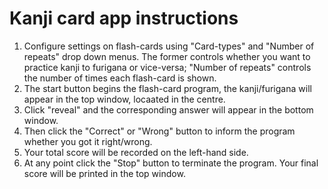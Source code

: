 # Kanji card app instructions

1) Configure settings on flash-cards using "Card-types" and "Number of repeats" drop down menus. 
   The former controls whether you want to practice kanji to furigana or vice-versa; "Number of repeats" controls the number of times each flash-card is shown.
2) The start button begins the flash-card program, the kanji/furigana will appear in the top window, locaated in the centre.
3) Click "reveal" and the corresponding answer will appear in the bottom window.
4) Then click the "Correct" or "Wrong" button to inform the program whether you got it right/wrong.
5) Your total score will be recorded on the left-hand side.
6) At any point click the "Stop" button to terminate the program. Your final score will be printed in the top window.
